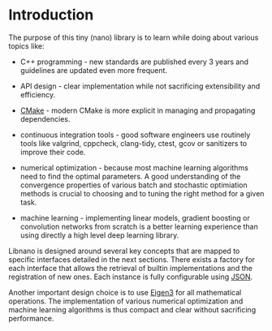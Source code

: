 # Introduction


The purpose of this tiny (nano) library is to learn while doing about various topics like:

* C++ programming - new standards are published every 3 years and guidelines are updated even more frequent.

* API design - clear implementation while not sacrificing extensibility and efficiency.

* [CMake](https://cmake.org/) - modern CMake is more explicit in managing and propagating dependencies.

* continuous integration tools - good software engineers use routinely tools like valgrind, cppcheck, clang-tidy, ctest, gcov or sanitizers to improve their code.

* numerical optimization - because most machine learning algorithms need to find the optimal parameters. A good understanding of the convergence properties of various batch and stochastic optimiation methods is crucial to choosing and to tuning the right method for a given task.

* machine learning - implementing linear models, gradient boosting or convolution networks from scratch is a better learning experience than using directly a high level deep learning library.


Libnano is designed around several key concepts that are mapped to specific interfaces detailed in the next sections. There exists a factory for each interface that allows the retrieval of builtin implementations and the registration of new ones. Each instance is fully configurable using [JSON](https://json.org/).


Another important design choice is to use [Eigen3](https://eigen.tuxfamily.org) for all mathematical operations. The implementation of various numerical optimization and machine learning algorithms is thus compact and clear without sacrificing performance.
